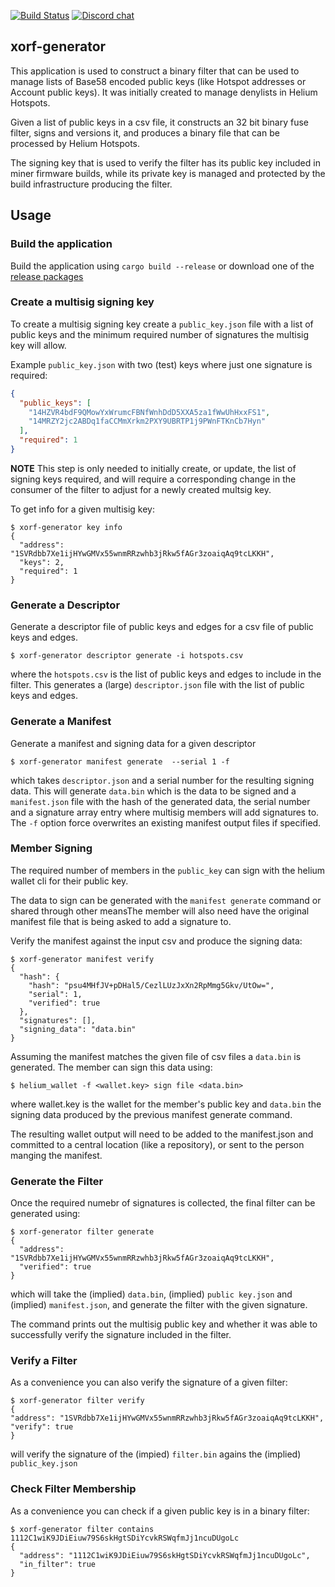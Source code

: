 [![Build Status][actions-badge]][actions-url]
[![Discord chat][discord-badge]][discord-url]

[actions-badge]: https://github.com/helium/xorf-generator/actions/workflows/rust.yml/badge.svg?branch=main
[actions-url]: https://github.com/helium/xorf-generator/actions/workflows/rust.yml
[discord-badge]: https://img.shields.io/discord/500028886025895936.svg?logo=discord&style=flat-square
[discord-url]: https://discord.gg/helium

## xorf-generator

This application is used to construct a binary filter that can be used to manage
lists of Base58 encoded public keys (like Hotspot addresses or Account public
keys). It was initially created to manage denylists in Helium Hotspots.

Given a list of public keys in a csv file, it constructs an 32 bit binary fuse
filter, signs and versions it, and produces a binary file that can be processed
by Helium Hotspots.

The signing key that is used to verify the filter has its public key included in
miner firmware builds, while its private key is managed and protected by the
build infrastructure producing the filter.

## Usage

### Build the application

Build the application using `cargo build --release` or download one of the
[release packages](https://github.com/helium/xorf-generator/releases)

### Create a multisig signing key

To create a multisig signing key create a `public_key.json` file with a list
of public keys and the minimum required number of signatures the multisig key
will allow.

Example `public_key.json` with two (test) keys where just one signature is
required:

```json
{
  "public_keys": [
    "14HZVR4bdF9QMowYxWrumcFBNfWnhDdD5XXA5za1fWwUhHxxFS1",
    "14MRZY2jc2ABDq1faCCMmXrkm2PXY9UBRTP1j9PWnFTKnCb7Hyn"
  ],
  "required": 1
}
```

**NOTE** This step is only needed to initially create, or update, the list of signing keys required, and will require a corresponding change in the consumer of the filter to adjust for a newly created multsig key.

To get info for a given multisig key:

```shell
$ xorf-generator key info
{
  "address": "1SVRdbb7Xe1ijHYwGMVx55wnmRRzwhb3jRkw5fAGr3zoaiqAq9tcLKKH",
  "keys": 2,
  "required": 1
}
```

### Generate a Descriptor

Generate a descriptor file of public keys and edges for a csv file of public
keys and edges.

```shell
$ xorf-generator descriptor generate -i hotspots.csv
```

where the `hotspots.csv` is the list of public keys and edges to include in the
filter. This generates a (large) `descriptor.json` file with the list of public
keys and edges.

### Generate a Manifest

Generate a manifest and signing data for a given descriptor

```shell
$ xorf-generator manifest generate  --serial 1 -f
```

which takes `descriptor.json` and a serial number for the resulting signing
data. This will generate `data.bin` which is the data to be signed and a
`manifest.json` file with the hash of the generated data, the serial number and
a signature array entry where multisig members will add signatures to. The `-f`
option force overwrites an existing manifest output files if specified.

### Member Signing

The required number of members in the `public_key` can sign with the helium
wallet cli for their public key.

The data to sign can be generated with the `manifest generate` command or shared
through other meansThe member will also need have the original manifest file
that is being asked to add a signature to.

Verify the manifest against the input csv and produce the signing data:

```shell
$ xorf-generator manifest verify
{
  "hash": {
    "hash": "psu4MHfJV+pDHal5/CezlLUzJxXn2RpMmg5Gkv/UtOw=",
    "serial": 1,
    "verified": true
  },
  "signatures": [],
  "signing_data": "data.bin"
}
```

Assuming the manifest matches the given file of csv files a `data.bin` is
generated. The member can sign this data using:

```shell
$ helium_wallet -f <wallet.key> sign file <data.bin>
```

where wallet.key is the wallet for the member's public key and `data.bin` the signing data produced by the previous manifest generate command.

The resulting wallet output will need to be added to the manifest.json and
committed to a central location (like a repository), or sent to the person
manging the manifest.

### Generate the Filter

Once the required numebr of signatures is collected, the final filter can be generated using:

```shell
$ xorf-generator filter generate
{
  "address": "1SVRdbb7Xe1ijHYwGMVx55wnmRRzwhb3jRkw5fAGr3zoaiqAq9tcLKKH",
  "verified": true
}
```

which will take the (implied) `data.bin`, (implied) `public key.json` and (implied) `manifest.json`, and generate the filter with the given signature.

The command prints out the multisig public key and whether it was able to successfully verify the signature included in the filter.

### Verify a Filter

As a convenience you can also verify the signature of a given filter:

```shell
$ xorf-generator filter verify
{
"address": "1SVRdbb7Xe1ijHYwGMVx55wnmRRzwhb3jRkw5fAGr3zoaiqAq9tcLKKH",
"verify": true
}
```

will verify the signature of the (impied) `filter.bin` agains the (implied)
`public_key.json`

### Check Filter Membership

As a convenience you can check if a given public key is in a binary filter:

```shell
$ xorf-generator filter contains 1112C1wiK9JDiEiuw79S6skHgtSDiYcvkRSWqfmJj1ncuDUgoLc
{
  "address": "1112C1wiK9JDiEiuw79S6skHgtSDiYcvkRSWqfmJj1ncuDUgoLc",
  "in_filter": true
}
```
